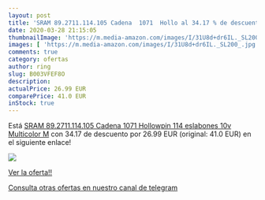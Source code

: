 ```yaml
---
layout: post
title: 'SRAM 89.2711.114.105 Cadena  1071  Hollo al 34.17 % de descuento'
date: 2020-03-28 21:15:05
thumbnailImage: 'https://m.media-amazon.com/images/I/31U8d+dr6IL._SL200_.jpg'
images: [ 'https://m.media-amazon.com/images/I/31U8d+dr6IL._SL200_.jpg' ]
comments: true
category: ofertas
author: ring
slug: B003VFEF8O
description:
actualPrice: 26.99 EUR
comparePrice: 41.0 EUR
inStock: true
---
```


Está [SRAM 89.2711.114.105 Cadena  1071  Hollowpin  114 eslabones  10v  Multicolor  M](https://www.amazon.com/dp/B003VFEF8O/?tag=redken08-20) con 34.17 de descuento por 26.99 EUR (original: 41.0 EUR) en el siguiente enlace!

[![](https://m.media-amazon.com/images/I/31U8d+dr6IL._SL200_.jpg)](https://www.amazon.com/dp/B003VFEF8O/?tag=redken08-20)

[Ver la oferta!!](https://www.amazon.com/dp/B003VFEF8O/?tag=redken08-20)

[Consulta otras ofertas en nuestro canal de telegram](https://t.me/s/ofertas25)
